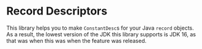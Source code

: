 # Record Descriptors

This library helps you to make `ConstantDesc`s for your Java `record` objects.
As a result, the lowest version of the JDK this library supports is JDK 16,
as that was when this was when the feature was released.